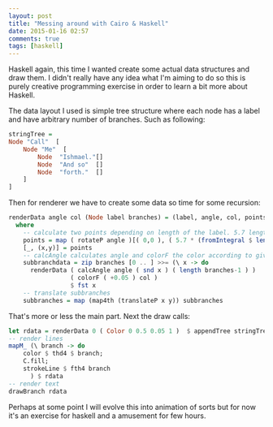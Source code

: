 ```yaml
---
layout: post
title: "Messing around with Cairo & Haskell"
date: 2015-01-16 02:57
comments: true
tags: [haskell]
---
```


Haskell again, this time I wanted create some actual data structures and draw them. I didn't really have any idea what I'm aiming to do so this is purely creative programming exercise in order to learn a bit more about Haskell. 

The data layout I used is simple tree structure where each node has a label and have arbitrary number of branches. Such as following:

``` haskell
stringTree =
Node "Call"  [
	Node "Me"  [
		Node  "Ishmael."[]
		Node  "And so"  []         
		Node  "forth."  []         
	]                                    
]                                            
```                                    	 
Then for renderer we have to create some data so time for some recursion:
``` haskell
renderData angle col (Node label branches) = (label, angle, col, points):subbranches 
  where
    -- calculate two points depending on length of the label. 5.7 length of a letter
    points = map ( rotateP angle )[( 0,0 ), ( 5.7 * (fromIntegral $ length label),0)]
    [_, (x,y)] = points
    -- calcAngle calculates angle and colorF the color according to given function 
    subbranchdata = zip branches [0 .. ] >>= (\ x -> do
      renderData ( calcAngle angle ( snd x ) ( length branches-1 ) )
                 ( colorF ( +0.05 ) col ) 
                 $ fst x
    -- translate subbranches
    subbranches = map (map4th (translateP x y)) subbranches
``` 

That's more or less the main part. 
Next the draw calls:

```haskell
let rdata = renderData 0 ( Color 0 0.5 0.05 1 )  $ appendTree stringTree  
-- render lines
mapM_ (\ branch -> do
    color $ thd4 $ branch;
    C.fill;
    strokeLine $ fth4 branch
      ) $ rdata
-- render text
drawBranch rdata
```
Perhaps at some point I will evolve this into animation of sorts but for now it's an exercise for haskell and a amusement for few hours.


